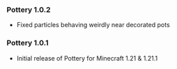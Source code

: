 ### Pottery 1.0.2
- Fixed particles behaving weirdly near decorated pots

### Pottery 1.0.1
- Initial release of Pottery for Minecraft 1.21 & 1.21.1
